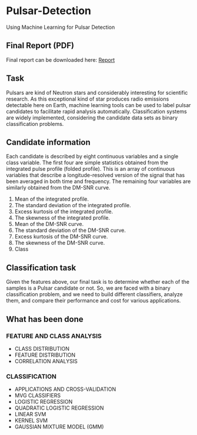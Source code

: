 # Pulsar-Detection
Using Machine Learning for Pulsar Detection

## Final Report (PDF)

Final report can be downloaded here:
[Report](Report.pdf)

## Task

Pulsars are kind of Neutron stars and considerably interesting for scientific research. As this exceptional kind of star produces radio emissions detectable here on Earth, machine learning tools can be used to label pulsar candidates to facilitate rapid analysis automatically. Classification systems are widely implemented, considering the candidate data sets as binary classification problems.

## Candidate information
Each candidate is described by eight continuous variables and a single class variable. The first four are simple statistics obtained from the integrated pulse profile (folded profile). This is an array of continuous variables that describe a longitude-resolved version of the signal that has been averaged in both time and frequency. The remaining four variables are similarly obtained from the DM-SNR curve.
1. Mean of the integrated profile.
2. The standard deviation of the integrated profile.
3. Excess kurtosis of the integrated profile.
4. The skewness of the integrated profile.
5. Mean of the DM-SNR curve.
6. The standard deviation of the DM-SNR curve.
7. Excess kurtosis of the DM-SNR curve.
8. The skewness of the DM-SNR curve.
9. Class

## Classification task
Given the features above, our final task is to determine whether each of the samples is a Pulsar candidate or not. So, we are faced with a binary classification problem, and we need to build different classifiers, analyze them, and compare their performance and cost for various applications.

## What has been done

### FEATURE AND CLASS ANALYSIS
- CLASS DISTRIBUTION
- FEATURE DISTRIBUTION
- CORRELATION ANALYSIS

### CLASSIFICATION
- APPLICATIONS AND CROSS-VALIDATION
- MVG CLASSIFIERS
- LOGISTIC REGRESSION
- QUADRATIC LOGISTIC REGRESSION
- LINEAR SVM
- KERNEL SVM
- GAUSSIAN MIXTURE MODEL (GMM)
